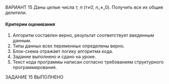 
ВАРИАНТ 15
Даны целые числа _т, п (т≠_0_,_ _n__≠_0). Получить все их общие делители.
#### Критерии оценивания

1. Алгоритм составлен верно, результат соответствует введенным данным.  
2. Типы данных всех переменных определены верно.  
3. Блок-схема отражает логику алгоритма кода.  
4. Задание выполнено и сдано на уроке.  
5. Текст кода программы написан согласно требованиям структурного программирования.

ЗАДАНИЕ 15 ВЫПОЛНЕНО 

```C

```